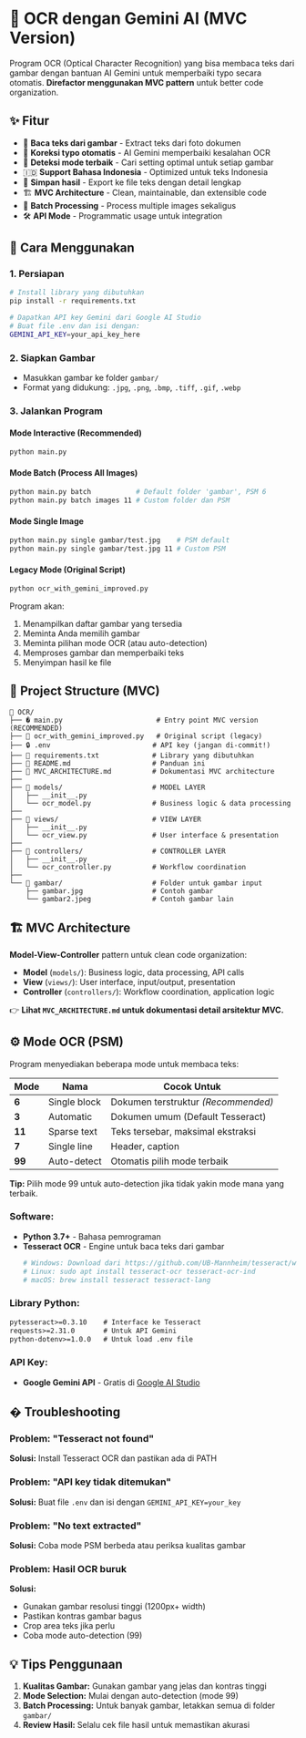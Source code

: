 # 🤖 OCR dengan Gemini AI (MVC Version)

Program OCR (Optical Character Recognition) yang bisa membaca teks dari gambar dengan bantuan AI Gemini untuk memperbaiki typo secara otomatis. **Direfactor menggunakan MVC pattern** untuk better code organization.

## ✨ Fitur
- 📖 **Baca teks dari gambar** - Extract teks dari foto dokumen
- 🤖 **Koreksi typo otomatis** - AI Gemini memperbaiki kesalahan OCR
- 🎯 **Deteksi mode terbaik** - Cari setting optimal untuk setiap gambar
- 🇮🇩 **Support Bahasa Indonesia** - Optimized untuk teks Indonesia
- 💾 **Simpan hasil** - Export ke file teks dengan detail lengkap
- 🏗️ **MVC Architecture** - Clean, maintainable, dan extensible code
- 🔄 **Batch Processing** - Process multiple images sekaligus
- 🛠️ **API Mode** - Programmatic usage untuk integration

## 🚀 Cara Menggunakan

### 1. Persiapan
```bash
# Install library yang dibutuhkan
pip install -r requirements.txt

# Dapatkan API key Gemini dari Google AI Studio
# Buat file .env dan isi dengan:
GEMINI_API_KEY=your_api_key_here
```

### 2. Siapkan Gambar
- Masukkan gambar ke folder `gambar/`
- Format yang didukung: `.jpg`, `.png`, `.bmp`, `.tiff`, `.gif`, `.webp`

### 3. Jalankan Program

#### Mode Interactive (Recommended)
```bash
python main.py
```

#### Mode Batch (Process All Images)
```bash
python main.py batch           # Default folder 'gambar', PSM 6
python main.py batch images 11 # Custom folder dan PSM
```

#### Mode Single Image
```bash
python main.py single gambar/test.jpg    # PSM default
python main.py single gambar/test.jpg 11 # Custom PSM
```

#### Legacy Mode (Original Script)
```bash
python ocr_with_gemini_improved.py
```

Program akan:
1. Menampilkan daftar gambar yang tersedia
2. Meminta Anda memilih gambar
3. Meminta pilihan mode OCR (atau auto-detection)
4. Memproses gambar dan memperbaiki teks
5. Menyimpan hasil ke file

## 📁 Project Structure (MVC)
```
📂 OCR/
├── � main.py                       # Entry point MVC version (RECOMMENDED)
├── 📄 ocr_with_gemini_improved.py   # Original script (legacy)
├── 🔒 .env                         # API key (jangan di-commit!)
├── 📄 requirements.txt             # Library yang dibutuhkan
├── 📄 README.md                    # Panduan ini
├── 📄 MVC_ARCHITECTURE.md          # Dokumentasi MVC architecture
├── 
├── 📁 models/                      # MODEL LAYER
│   ├── __init__.py
│   └── ocr_model.py               # Business logic & data processing
├── 
├── 📁 views/                       # VIEW LAYER
│   ├── __init__.py
│   └── ocr_view.py                # User interface & presentation
├── 
├── 📁 controllers/                 # CONTROLLER LAYER
│   ├── __init__.py
│   └── ocr_controller.py          # Workflow coordination
├── 
└── 📁 gambar/                      # Folder untuk gambar input
    ├── gambar.jpg                 # Contoh gambar
    └── gambar2.jpeg               # Contoh gambar lain
```

## 🏗️ MVC Architecture

**Model-View-Controller** pattern untuk clean code organization:

- **Model** (`models/`): Business logic, data processing, API calls
- **View** (`views/`): User interface, input/output, presentation
- **Controller** (`controllers/`): Workflow coordination, application logic

👉 **Lihat `MVC_ARCHITECTURE.md` untuk dokumentasi detail arsitektur MVC.**

## ⚙️ Mode OCR (PSM)

Program menyediakan beberapa mode untuk membaca teks:

| Mode | Nama | Cocok Untuk |
|------|------|-------------|
| **6** | Single block | Dokumen terstruktur *(Recommended)* |
| **3** | Automatic | Dokumen umum (Default Tesseract) |
| **11** | Sparse text | Teks tersebar, maksimal ekstraksi |
| **7** | Single line | Header, caption |
| **99** | Auto-detect | Otomatis pilih mode terbaik |

**Tip:** Pilih mode 99 untuk auto-detection jika tidak yakin mode mana yang terbaik.

### Software:
- **Python 3.7+** - Bahasa pemrograman
- **Tesseract OCR** - Engine untuk baca teks dari gambar
  ```bash
  # Windows: Download dari https://github.com/UB-Mannheim/tesseract/wiki
  # Linux: sudo apt install tesseract-ocr tesseract-ocr-ind
  # macOS: brew install tesseract tesseract-lang
  ```

### Library Python:
```txt
pytesseract>=0.3.10    # Interface ke Tesseract
requests>=2.31.0       # Untuk API Gemini
python-dotenv>=1.0.0   # Untuk load .env file
```

### API Key:
- **Google Gemini API** - Gratis di [Google AI Studio](https://makersuite.google.com/)

## � Troubleshooting

### Problem: "Tesseract not found"
**Solusi:** Install Tesseract OCR dan pastikan ada di PATH

### Problem: "API key tidak ditemukan"
**Solusi:** Buat file `.env` dan isi dengan `GEMINI_API_KEY=your_key`

### Problem: "No text extracted"
**Solusi:** Coba mode PSM berbeda atau periksa kualitas gambar

### Problem: Hasil OCR buruk
**Solusi:**
- Gunakan gambar resolusi tinggi (1200px+ width)
- Pastikan kontras gambar bagus
- Crop area teks jika perlu
- Coba mode auto-detection (99)

## 💡 Tips Penggunaan

1. **Kualitas Gambar:** Gunakan gambar yang jelas dan kontras tinggi
2. **Mode Selection:** Mulai dengan auto-detection (mode 99)
3. **Batch Processing:** Untuk banyak gambar, letakkan semua di folder `gambar/`
4. **Review Hasil:** Selalu cek file hasil untuk memastikan akurasi

